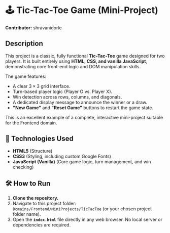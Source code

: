 # 🕹️ Tic-Tac-Toe Game (Mini-Project)

**Contributor:** shravanidorle

## Description

This project is a classic, fully functional **Tic-Tac-Toe** game designed for two players. It is built entirely using **HTML, CSS, and vanilla JavaScript**, demonstrating core front-end logic and DOM manipulation skills.

The game features:

- A clear $3 \times 3$ grid interface.
- Turn-based player logic (Player O vs. Player X).
- Win detection across rows, columns, and diagonals.
- A dedicated display message to announce the winner or a draw.
- **"New Game"** and **"Reset Game"** buttons to restart the game state.

This is an excellent example of a complete, interactive mini-project suitable for the Frontend domain.

## 🚀 Technologies Used

- **HTML5** (Structure)
- **CSS3** (Styling, including custom Google Fonts)
- **JavaScript (Vanilla)** (Core game logic, turn management, and win checking)

## 🛠️ How to Run

1.  **Clone the repository.**
2.  Navigate to this project folder: `Domains/Frontend/MiniProjects/TicTacToe` (or your chosen project folder name).
3.  Open the **`index.html`** file directly in any web browser. No local server or dependencies are required.
